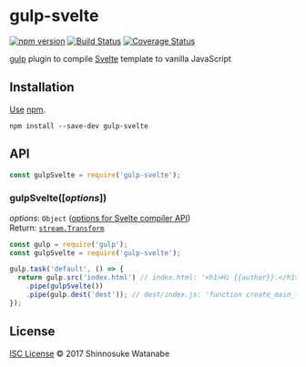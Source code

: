 # gulp-svelte

[![npm version](https://img.shields.io/npm/v/gulp-svelte.svg)](https://www.npmjs.com/package/gulp-svelte)
[![Build Status](https://travis-ci.org/shinnn/gulp-svelte.svg?branch=master)](https://travis-ci.org/shinnn/gulp-svelte)
[![Coverage Status](https://coveralls.io/repos/github/shinnn/gulp-svelte/badge.svg?branch=master)](https://coveralls.io/github/shinnn/gulp-svelte?branch=master)

[gulp](https://github.com/gulpjs/gulp) plugin to compile [Svelte](https://svelte.technology/) template to vanilla JavaScript

## Installation

[Use](https://docs.npmjs.com/cli/install) [npm](https://docs.npmjs.com/getting-started/what-is-npm).

```
npm install --save-dev gulp-svelte
```

## API

```javascript
const gulpSvelte = require('gulp-svelte');
```

### gulpSvelte([*options*])

*options*: `Object` ([options for Svelte compiler API](https://github.com/sveltejs/svelte#options))  
Return: [`stream.Transform`](https://nodejs.org/api/stream.html#stream_class_stream_transform)

```javascript
const gulp = require('gulp');
const gulpSvelte = require('gulp-svelte');

gulp.task('default', () => {
  return gulp.src('index.html') // index.html: '<h1>Hi {{author}}.</h1>'
    .pipe(gulpSvelte())
    .pipe(gulp.dest('dest')); // dest/index.js: 'function create_main_fragment ( state, component ) { ...'
});
```

## License

[ISC License](./LICENSE) © 2017 Shinnosuke Watanabe
